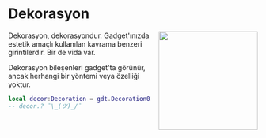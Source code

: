 # Dekorasyon

<img src="https://docs.retrogadgets.game/api/modules/Decoration.png" width="200" align="right">

Dekorasyon, dekorasyondur. Gadget'ınızda estetik amaçlı kullanılan kavrama benzeri girintilerdir. Bir de vida var.

Dekorasyon bileşenleri gadget'ta görünür, ancak herhangi bir yöntemi veya özelliği yoktur.

```lua
local decor:Decoration = gdt.Decoration0
-- decor.? ¯\_(ツ)_/¯
```